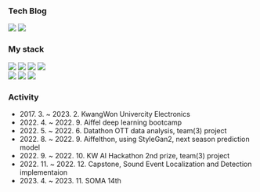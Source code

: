 <div>
<h3>Tech Blog</h3>
  <a href="https://jujemu.tistory.com/"><img src="https://img.shields.io/badge/tistory-F05138?style=for-the-badge&logo=Tistory&logoColor=white"></a>
  <a href="https://velog.io/@jujemu"><img src="https://img.shields.io/badge/velog-20C997?style=for-the-badge&logo=Velog&logoColor=white"></a>

<p>
  <h3>My stack</h3>
  <img src="https://img.shields.io/badge/java-4E7896?style=for-the-badge&logo=Java&logoColor=white">
  <img src="https://img.shields.io/badge/Spring-68BD45?style=for-the-badge&logo=spring&logoColor=white">
  <img src="https://img.shields.io/badge/AWS-FF6F00?style=for-the-badge&logo=Aws&logoColor=white">
  <img src="https://img.shields.io/badge/mySQL-3776AB?style=for-the-badge&logo=Mysql&logoColor=white">
  <br>
  <img src="https://img.shields.io/badge/Docker-0092E6?style=for-the-badge&logo=Docker&logoColor=white">
  <img src="https://img.shields.io/badge/python3-3776AB?style=for-the-badge&logo=Python&logoColor=white">  
  <img src="https://img.shields.io/badge/pytorch-EE4C2C?style=for-the-badge&logo=Pytorch&logoColor=white">
</p>

<h3>Activity</h3>
<ul>
  <li>2017. 3. ~ 2023. 2. KwangWon Univercity Electronics</li>
  <li>2022. 4. ~ 2022. 9. Aiffel deep learning bootcamp</li>
  <li>2022. 5. ~ 2022. 6. Datathon OTT data analysis, team(3) project </li>
  <li>2022. 8. ~ 2022. 9. Aiffelthon, using StyleGan2, next season prediction model</li>
  <li>2022. 9. ~ 2022. 10. KW AI Hackathon 2nd prize, team(3) project</li>
  <li>2022. 11. ~ 2022. 12. Capstone, Sound Event Localization and Detection implementaion</li>
  <li>2023. 4. ~ 2023. 11. SOMA 14th</li>
 </ul>
</div>
